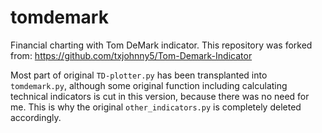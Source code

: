 # tomdemark
Financial charting with Tom DeMark indicator.
This repository was forked from: https://github.com/txjohnny5/Tom-Demark-Indicator

Most part of original `TD-plotter.py` has been transplanted into `tomdemark.py`, although some original function including calculating technical indicators is cut in this version, because there was no need for me.
This is why the original `other_indicators.py` is completely deleted accordingly.
